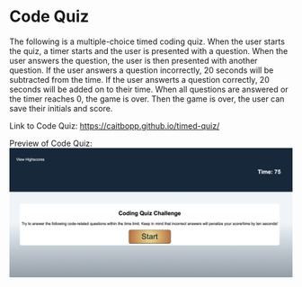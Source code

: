 # Code Quiz

The following is a multiple-choice timed coding quiz. When the user starts the quiz, a timer starts and the user is presented with a question. When the user answers the question, the user is then presented with another question. If the user answers a question incorrectly, 20 seconds will be subtracted from the time. If the user answerts a question correctly, 20 seconds will be added on to their time. When all questions are answered or the timer reaches 0, the game is over. Then the game is over, the user can save their initials and score.

Link to Code Quiz: https://caitbopp.github.io/timed-quiz/

Preview of Code Quiz:
<img src="./assets/code-quiz-preview.png">
